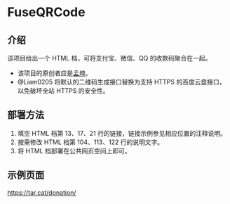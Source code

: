 # FuseQRCode

## 介绍

该项目给出一个 HTML 档，可将支付宝、微信、QQ 的收款码聚合在一起。

* 该项目的原创者应是[孟坤](https://mkblog.cn/922/)。
* @Liam0205 将默认的二维码生成接口替换为支持 HTTPS 的百度云盘接口，以免破坏全站 HTTPS 的安全性。

## 部署方法

1. 填空 HTML 档第 13、17、21 行的链接，链接示例参见相应位置的注释说明。
2. 按需修改 HTML 档第 104、113、122 行的说明文字。
3. 将 HTML 档部署在公共网页空间上即可。

## 示例页面

<https://tar.cat/donation/>

